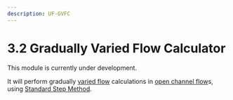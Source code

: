 ```yaml
---
description: UF-GVFC
---
```


# 3.2 Gradually Varied Flow Calculator

This module is currently under development.

It will perform gradually [varied flow](../concepts/gradually-varied-flow.md) calculations in [open channel flow](../concepts/2.1.-open-channel-flow.md)s, using [Standard Step Method](../concepts/standard-step-method.md). 




